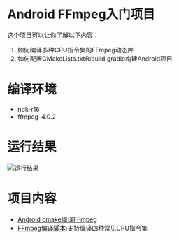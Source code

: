 # Android FFmpeg入门项目
这个项目可以让你了解以下内容：
1. 如何编译多种CPU指令集的FFmpeg动态库
2. 如何配置CMakeLists.txt和build.gradle构建Android项目
# 编译环境
- ndk-r16
- ffmpeg-4.0.2
# 运行结果
![运行结果](https://upload-images.jianshu.io/upload_images/1532904-e4c84ccb2edef526.gif?imageMogr2/auto-orient/strip%7CimageView2/2/w/322/format/webp)
# 项目内容
- [Android cmake编译FFmpeg](https://blog.csdn.net/u014630636/article/details/82949729)
- [FFmpeg编译脚本](https://github.com/Hackergeek/TestFFmpeg/tree/master/buildScript/build.sh):支持编译四种常见CPU指令集

